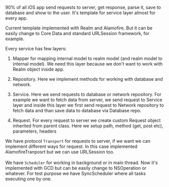90% of all iOS app send requests to server, get response, parse it, save to database and show to the user.
It's template for service layer almost for every app.

Current template implemented with Realm and Alamofire. But it can be easily change to Core Data and standard URLSession framework, for example.

Every service has few layers:

1. Mapper for mapping internal model to realm model (and realm model to internal model). We need this layer because we don't want to work with Realm object inside app.

2. Repository. Here we implement methods for working with database and network.

3. Service. Here we send requests to database or network repository. For example we want to fetch data from server, we send request to Service layer and inside this layer we first send request to Network repository to fetch data and than save data to database via Database repo.

4. Request. For every request to server we create custom Request object inherited from parent class. Here we setup path, method (get, post etc), parameters, headers

We have protocol `Transport` for requests to server, if we want we can implement different ways for request. In this case implemented AlamofireTranposrt but we can use URLSession too.
<br><br>
We have `Scheduler` for working in background or in main thread. Now it's implemented with GCD but can be easily change to NSOperation or whatever. For test purpose we have SyncScheduler where all tasks executing one by one.
